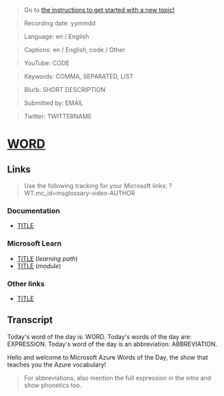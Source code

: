> Go to [the instructions to get started with a new topic!](https://github.com/lbugnion/ms-glossary/blob/master/instructions/contributing-synopsis.md)

> Recording date: yymmdd

> Language: en / English

> Captions: en / English, code / Other

> YouTube: CODE

> Keywords: COMMA, SEPARATED, LIST

> Blurb: SHORT DESCRIPTION

> Submitted by: EMAIL

> Twitter: TWITTERNAME

# [WORD](/topic/en/WORD)

<!-- YOUTUBEEMBED -->

<!-- LANGUAGESTITLE -->

<!-- OTHERLANGUAGES -->

<!-- DOWNLOAD-CAPTIONS -->

## Links

> Use the following tracking for your Microsoft links: ?WT.mc_id=msglossary-video-AUTHOR

### Documentation

- [TITLE](LINK)

### Microsoft Learn

- [TITLE](LINK) (*learning path*)
- [TITLE](LINK) (*module*)

### Other links

- [TITLE](LINK)

<!-- DOWNLOAD -->

## Transcript

Today's word of the day is: WORD.
Today's words of the day are: EXPRESSION.
Today's word of the day is an abbreviation: ABBREVIATION.

Hello and welcome to Microsoft Azure Words of the Day, the show that teaches you the Azure vocabulary!

> For abbreviations, also mention the full expression in the intro and show phonetics too.

